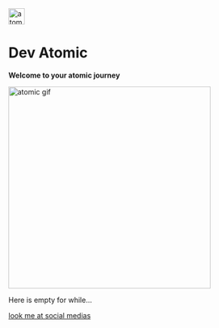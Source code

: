 <img src="https://github.com/user-attachments/assets/0c73edcd-6c9b-4876-afea-022a1720118b" alt="atomic icon" width=32 heigth=32/>

# Dev Atomic

**Welcome to your atomic journey**


<img src="https://github.com/user-attachments/assets/330ca0be-afb5-40ef-8002-31dffc2447b7" alt="atomic gif" width=400 />

Here is empty for while...

<a href="https://atomic-social.vercel.app" target="_blank" title="Minhas redes sociais">look me at social medias</a>
